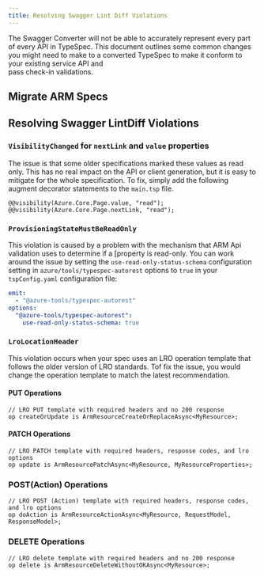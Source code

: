 ```yaml
---
title: Resolving Swagger Lint Diff Violations
---
```


The Swagger Converter will not be able to accurately represent every part of every API in TypeSpec. This document
outlines some common changes you might need to make to a converted TypeSpec to make it conform to your existing service API and  
pass check-in validations.

## Migrate ARM Specs

## Resolving Swagger LintDiff Violations

### `VisibilityChanged` for `nextLink` and `value` properties

The issue is that some older specifications marked these values as read only. This has no real impact on the API or client generation, but it is easy to mitigate for the whole specification. To fix, simply add the following augment decorator statements to the `main.tsp` file.

```tsp
@@visibility(Azure.Core.Page.value, "read");
@@visibility(Azure.Core.Page.nextLink, "read");
```

### `ProvisioningStateMustBeReadOnly`

This violation is caused by a problem with the mechanism that ARM Api validation uses to determine if a [property is read-only. You can work around the issue by setting the `use-read-only-status-schema` configuration setting in `azure/tools/typespec-autorest` options to `true` in your `tspConfig.yaml` configuration file:

```yml title=tspconfig.yaml
emit:
  - "@azure-tools/typespec-autorest"
options:
  "@azure-tools/typespec-autorest":
    use-read-only-status-schema: true
```

### `LroLocationHeader`

This violation occurs when your spec uses an LRO operation template that follows the older version of LRO standards. Tof fix the issue, you would change the operation template to match the latest recommendation.

#### PUT Operations

```tsp
// LRO PUT template with required headers and no 200 response
op createOrUpdate is ArmResourceCreateOrReplaceAsync<MyResource>;
```

#### PATCH Operations

```tsp
// LRO PATCH template with required headers, response codes, and lro options
op update is ArmResourcePatchAsync<MyResource, MyResourceProperties>;
```

### POST(Action) Operations

```tsp
// LRO POST (Action) template with required headers, response codes, and lro options
op doAction is ArmResourceActionAsync<MyResource, RequestModel, ResponseModel>;
```

### DELETE Operations

```tsp
// LRO delete template with required headers and no 200 response
op delete is ArmResourceDeleteWithoutOKAsync<MyResource>;
```
